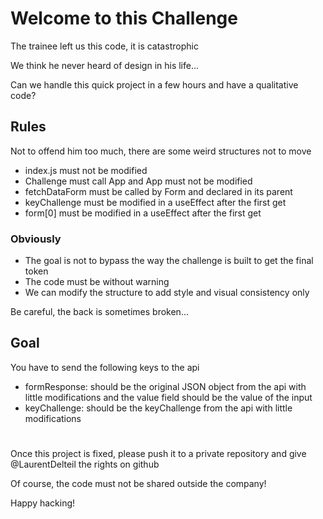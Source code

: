 # Welcome to this Challenge



The trainee left us this code, it is catastrophic

We think he never heard of design in his life...

Can we handle this quick project in a few hours and have a qualitative code?

## Rules
Not to offend him too much, there are some weird structures not to move

* index.js must not be modified
* Challenge must call App and App must not be modified
* fetchDataForm must be called by Form and declared in its parent
* keyChallenge must be modified in a useEffect after the first get
* form[0] must be modified in a useEffect after the first get

### Obviously
* The goal is not to bypass the way the challenge is built to get the final token
* The code must be without warning
* We can modify the structure to add style and visual consistency only

Be careful, the back is sometimes broken...

## Goal

You have to send the following keys to the api
* formResponse: should be the original JSON object from the api with little modifications and the value field should be the value of the input
* keyChallenge: should be the keyChallenge from the api with little modifications
# 

Once this project is fixed, please push it to a private repository and give @LaurentDelteil the rights on github

Of course, the code must not be shared outside the company! 

Happy hacking!